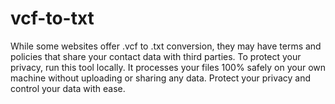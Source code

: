 # vcf-to-txt
While some websites offer .vcf to .txt conversion, they may have terms and policies that share your contact data with third parties. To protect your privacy, run this tool locally. It processes your files 100% safely on your own machine without uploading or sharing any data. Protect your privacy and control your data with ease.
